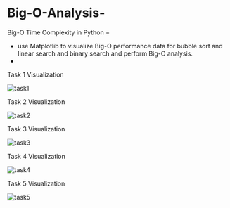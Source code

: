 # Big-O-Analysis-
Big-O Time Complexity in Python =

- use Matplotlib to visualize Big-O performance data for bubble sort and linear search and binary search and perform Big-O analysis. 
-
Task 1 Visualization

![task1](https://user-images.githubusercontent.com/34112414/114334469-9f5b1900-9b18-11eb-9616-ee72c61ceaba.png)

Task 2 Visualization

![task2](https://user-images.githubusercontent.com/34112414/114334470-a1bd7300-9b18-11eb-9237-406587ce318f.png)

Task 3 Visualization

![task3](https://user-images.githubusercontent.com/34112414/114334476-a2eea000-9b18-11eb-8ed5-88c5302f0dd9.png)

Task 4 Visualization

![task4](https://user-images.githubusercontent.com/34112414/114334481-a4b86380-9b18-11eb-914b-a9f5afee1809.png)

Task 5 Visualization

![task5](https://user-images.githubusercontent.com/34112414/114334491-a5e99080-9b18-11eb-9d4d-390ce057e438.png)
